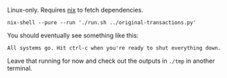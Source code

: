 Linux-only. Requires [nix](https://nixos.org/) to fetch dependencies.

```
nix-shell --pure --run './run.sh ../original-transactions.py'
```

You should eventually see something like this:

```
All systems go. Hit ctrl-c when you're ready to shut everything down.
```

Leave that running for now and check out the outputs in `./tmp` in another terminal.